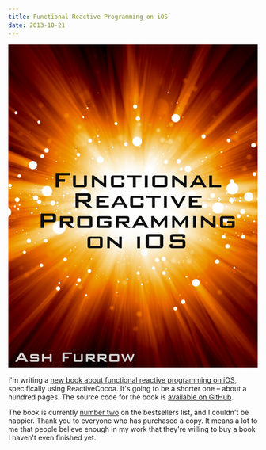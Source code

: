 ```yaml
---
title: Functional Reactive Programming on iOS
date: 2013-10-21
---
```



![](52557A47E4BA43BE81BAD1DEFADFF6D3.png)

I'm writing a [new book about functional reactive programming on iOS](https://leanpub.com/iosfrp), specifically using ReactiveCocoa. It's going to be a shorter one – about a hundred pages. The source code for the book is [available on GitHub](https://github.com/AshFurrow/FunctionalReactivePixels).

The book is currently [number two](https://leanpub.com/bestsellers) on the bestsellers list, and I couldn't be happier. Thank you to everyone who has purchased a copy. It means a lot to me that people believe enough in my work that they're willing to buy a book I haven't even finished yet.


  